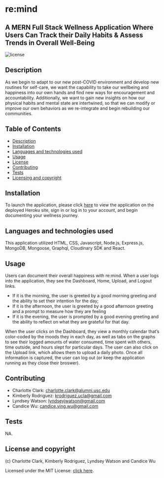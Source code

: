 # re:mind

## A MERN Full Stack Wellness Application Where Users Can Track their Daily Habits & Assess Trends in Overall Well-Being

![license](https://img.shields.io/badge/license-MIT-blue.svg)

## Description
As we begin to adapt to our new post-COVID environment and develop new routines for self-care, we want the capability to take our wellbeing and happiness into our own hands and find new ways for encouragement and accountability. Additionally, we want to gain new insights on how our physical habits and mental state are intertwined, so that we can modify or improve our own behaviors as we re-integrate and begin rebuilding our communities.


## Table of Contents
  - [Description](#description)
  - [Installation](#installation)
  - [Languages and technologies used](#languages-and-technologies-used)
  - [Usage](#usage)
  - [License](#license)
  - [Contributing](#contributing)
  - [Tests](#tests)
  - [Licensing and copyright](#licensing-and-copyright)

## Installation
To launch the application, please click [here](https://re-mind-app.herokuapp.com/) to view the application on the deployed Heroku site, sign in or log in to your account, and begin documenting your wellness journey.


## Languages and technologies used
This application utilized HTML, CSS, Javascript, Node.js, Express.js, MongoDB, Mongoose, Graphql, Cloudinary SDK and React.


## Usage
Users can document their overall happiness with re:mind. When a user logs into the application, they see the Dashboard, Home, Upload, and Logout links.
  - If it is the morning, the user is greeted by a good morning greeting and the ability to set their intention for the day;
  - If it is the afternoon, the user is greeted by a good afternoon greeting and a prompt to measure how they are feeling
  - If it is the evening, the user is prompted by a good evening greeting and the ability to reflect on what they are grateful for that day.

When the user clicks on the Dashboard, they view a monthly calendar that’s color-coded by the moods they in each day, as well as tabs on the graphs to see their logged amounts of water consumed, time spent with others, time outside, and hours slept for particular days. The user can also click on the Upload link, which allows them to upload a daily photo. Once all information is captured, the user can log out (or keep the application running as they close their broswer).


## Contributing
- Charlotte Clark: <charlotte.clark@alumni.usc.edu>
- Kimberly Rodriguez: <krodriguez.ucla@gmail.com>
- Lyndsey Watson: <lyndseyjwatson@gmail.com>
- Candice Wu: <candice.ying.wu@gmail.com>


## Tests
NA.


## License and copyright
(c) Charlotte Clark, Kimberly Rodriguez, Lyndsey Watson and Candice Wu 

Licensed under the MIT License: [click here](license).
